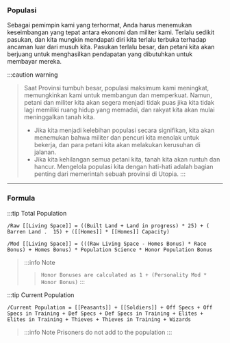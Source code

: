 
### Populasi
Sebagai pemimpin kami yang terhormat,  Anda harus  menemukan keseimbangan yang tepat antara ekonomi dan militer kami. Terlalu sedikit pasukan, dan kita mungkin mendapati diri kita terlalu terbuka terhadap ancaman luar dari musuh kita. Pasukan terlalu besar, dan petani kita akan berjuang untuk menghasilkan pendapatan yang dibutuhkan untuk membayar mereka.

:::caution warning
>Saat Provinsi tumbuh besar, populasi maksimum kami meningkat, memungkinkan kami untuk membangun dan memperkuat. Namun, petani dan militer kita akan segera menjadi tidak puas jika kita tidak lagi memiliki ruang hidup yang memadai, dan rakyat kita akan mulai meninggalkan tanah kita. 
>- Jika kita menjadi kelebihan populasi secara signifikan, kita akan menemukan bahwa militer dan pencuri kita menolak untuk bekerja, dan para petani kita akan melakukan kerusuhan di jalanan. 
>- Jika kita kehilangan semua petani kita, tanah kita akan runtuh dan hancur. Mengelola populasi kita dengan hati-hati adalah bagian penting dari memerintah sebuah provinsi di Utopia.
:::
---
### Formula

:::tip Total Population

```
/Raw [[Living Space]] = ((Built Land + Land in progress) * 25) + ( Barren Land .  15) + ([[Homes]] * [[Homes]] Capacity) 
```

```
/Mod [[Living Space]] = (((Raw Living Space - Homes Bonus) * Race Bonus) + Homes Bonus) * Population Science * Honor Population Bonus
```
>
>:::info Note
> > `Honor Bonuses are calculated as 1 + (Personality Mod * Honor Bonus)`
:::

:::tip Current Population
```
/Current Population = [[Peasants]] + [[Soldiers]] + Off Specs + Off Specs in Training + Def Specs + Def Specs in Training + Elites + Elites in Training + Thieves + Thieves in Training + Wizards
```
>:::info Note
> Prisoners do not add to the population
:::